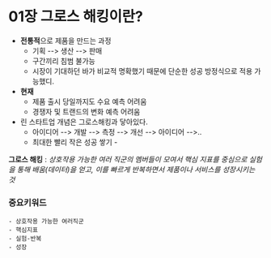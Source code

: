 

# 01장 그로스 해킹이란?

- **전통적**으로 제품을 만드는 과정
  - 기획 --> 생산 --> 판매
  - 구간끼리 침범 불가능
  - 시장이 기대하던 바가 비교적 명확했기 때문에 단순한 성공 방정식으로 적용 가능했디.
- **현재**
  - 제품 출시 당일까지도 수요 예측 어려움
  - 경쟁자 및 트랜드의 변화 예측 어려움
- 린 스타트업 개념은 그로스해킹과 닿아있다.
  - 아이디어 --> 개발 --> 측정 --> 개선 --> 아이디어 -->..
  - 최대한 빨리 작은 성공 쌓기 -
 
  
**그로스 해킹** : _상호작용 가능한 여러 직군의 멤버들이 모여서 핵심 지표를 중심으로 실험을 통해 배움(데이터)을 얻고, 이를 빠르게 반복하면서 제품이나 서비스를 성장시키는 것_

### 중요키워드

    - 상호작용 가능한 여러직군
    - 핵심지표
    - 실험-반복
    - 성장
